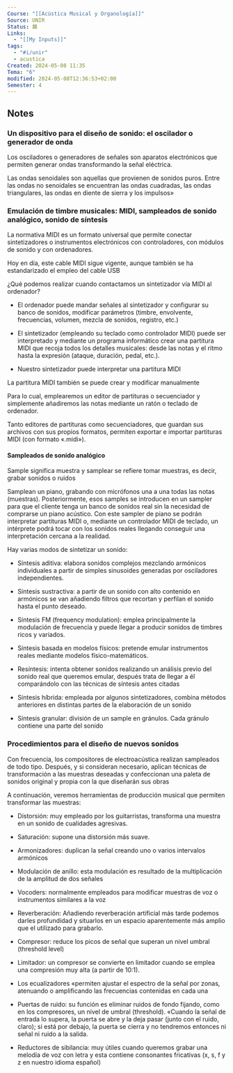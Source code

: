 ```yaml
---
Course: "[[Acústica Musical y Organología]]"
Source: UNIR
Status: 🟥
Links:
  - "[[My Inputs]]"
tags:
  - "#i/unir"
  - acustica
Created: 2024-05-08 11:35
Tema: "6"
modified: 2024-05-08T12:36:53+02:00
Semester: 4
---
```


## Notes

### Un dispositivo para el diseño de sonido: el oscilador o generador de onda

Los osciladores o generadores de señales son aparatos electrónicos que permiten generar ondas transformando la señal eléctrica.

Las ondas senoidales son aquellas que provienen de sonidos puros. Entre las ondas no senoidales se encuentran las ondas cuadradas, las ondas triangulares, las ondas en diente de sierra y los impulsos»

### Emulación de timbre musicales: MIDI, sampleados de sonido analógico, sonido de síntesis

La normativa MIDI es un formato universal que permite conectar sintetizadores o instrumentos electrónicos con controladores, con módulos de sonido y con ordenadores.

Hoy en día, este cable MIDI sigue vigente, aunque también se ha estandarizado el empleo del cable USB

¿Qué podemos realizar cuando contactamos un sintetizador vía MIDI al ordenador?

- El ordenador puede mandar señales al sintetizador y configurar su banco de sonidos, modificar parámetros (timbre, envolvente, frecuencias, volumen, mezcla de sonidos, registro, etc.)

- El sintetizador (empleando su teclado como controlador MIDI) puede ser interpretado y mediante un programa informático crear una partitura MIDI que recoja todos los detalles musicales: desde las notas y el ritmo hasta la expresión (ataque, duración, pedal, etc.).

- Nuestro sintetizador puede interpretar una partitura MIDI

La partitura MIDI también se puede crear y modificar 
manualmente

Para lo cual, emplearemos un editor de partituras o secuenciador y simplemente añadiremos las notas mediante un ratón o teclado de ordenador.

Tanto editores de partituras como secuenciadores, que guardan sus archivos con sus propios formatos, permiten exportar e importar partituras MIDI (con formato «.midi»).

#### Sampleados de sonido analógico

Sample significa muestra y samplear se refiere tomar muestras, es decir, grabar sonidos o ruidos

Samplean un piano, grabando con micrófonos una a una todas las notas (muestras). Posteriormente, esos samples se introducen en un sampler para que el cliente tenga un banco de sonidos real sin la necesidad de comprarse un piano acústico. Con este sampler de piano se podrán interpretar partituras MIDI o, mediante un controlador MIDI de teclado, un intérprete podrá tocar con los sonidos reales llegando conseguir una interpretación cercana a la realidad.

Hay varias modos de sintetizar un sonido:

- Síntesis aditiva: elabora sonidos complejos mezclando armónicos individuales a partir de simples sinusoides generadas por osciladores independientes.
  
- Síntesis sustractiva: a partir de un sonido con alto contenido en armónicos se van añadiendo filtros que recortan y perfilan el sonido hasta el punto deseado.

- Síntesis FM (frequency modulation): emplea principalmente la modulación de frecuencia y puede llegar a producir sonidos de timbres ricos y variados.

- Síntesis basada en modelos físicos: pretende emular instrumentos reales mediante modelos físico-matemáticos.
  
- Resíntesis: intenta obtener sonidos realizando un análisis previo del sonido real que queremos emular, después trata de llegar a él comparándolo con las técnicas de síntesis antes citadas
  
- Síntesis híbrida: empleada por algunos sintetizadores, combina métodos anteriores en distintas partes de la elaboración de un sonido
  
- Síntesis granular: división de un sample en gránulos. Cada gránulo contiene una parte del sonido

### Procedimientos para el diseño de nuevos sonidos

Con frecuencia, los compositores de electroacústica realizan sampleados de todo tipo. Después, y si consideran necesario, aplican técnicas de transformación a las muestras deseadas y confeccionan una paleta de sonidos original y propia con la que diseñarán sus obras

A continuación, veremos herramientas de producción musical que permiten transformar las muestras:

- Distorsión: muy empleado por los guitarristas, transforma una muestra en un sonido de cualidades agresivas.
  
- Saturación: supone una distorsión más suave.
  
- Armonizadores: duplican la señal creando uno o varios intervalos armónicos
  
- Modulación de anillo: esta modulación es resultado de la multiplicación de la amplitud de dos señales
  
- Vocoders: normalmente empleados para modificar muestras de voz o instrumentos similares a la voz
  
- Reverberación: Añadiendo reverberación artificial más tarde podemos darles profundidad y situarlos en un espacio aparentemente más amplio que el utilizado para grabarlo.
  
- Compresor: reduce los picos de señal que superan un nivel umbral (threshold level)
- Limitador: un compresor se convierte en limitador cuando se emplea una compresión muy alta (a partir de 10:1).
  
- Los ecualizadores «permiten ajustar el espectro de la señal por zonas, atenuando o amplificando las frecuencias contenidas en cada una
  
- Puertas de ruido: su función es eliminar ruidos de fondo fijando, como en los compresores, un nivel de umbral (threshold). «Cuando la señal de entrada lo supera, la puerta se abre y la deja pasar (junto con el ruido, claro); si está por debajo, la puerta se cierra y no tendremos entonces ni señal ni ruido a la salida.
  
- Reductores de sibilancia: muy útiles cuando queremos grabar una melodía de voz con letra y esta contiene consonantes fricativas (x, s, f y z en nuestro idioma español)




















